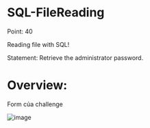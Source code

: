 # SQL-FileReading

Point: 40

Reading file with SQL!

Statement: Retrieve the administrator password.

# Overview:

Form của challenge

![image](https://user-images.githubusercontent.com/115911041/233352300-2af89520-7cd2-4ffa-81a9-ebf0d9460150.png)
